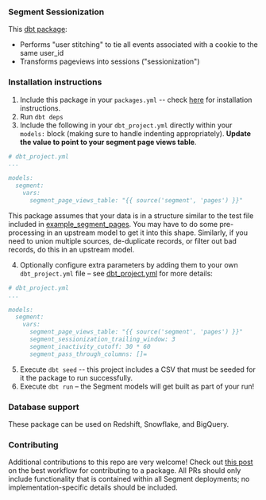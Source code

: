 ### Segment Sessionization
This [dbt package](https://docs.getdbt.com/docs/package-management):
* Performs "user stitching" to tie all events associated with a cookie to the same user_id
* Transforms pageviews into sessions ("sessionization")


### Installation instructions

1. Include this package in your `packages.yml` -- check [here](https://hub.getdbt.com/fishtown-analytics/segment/latest/)
for installation instructions.
2. Run `dbt deps`
3. Include the following in your `dbt_project.yml` directly within your
`models:` block (making sure to handle indenting appropriately). **Update the value to point to your segment page views table**.

```YAML
# dbt_project.yml
...

models:
  segment:
    vars:
      segment_page_views_table: "{{ source('segment', 'pages') }}"

```
This package assumes that your data is in a structure similar to the test
file included in [example_segment_pages](integration_tests/data/example_segment_pages.csv).
You may have to do some pre-processing in an upstream model to get it into this shape.
Similarly, if you need to union multiple sources, de-duplicate records, or filter
out bad records, do this in an upstream model.

4. Optionally configure extra parameters by adding them to your own `dbt_project.yml` file – see [dbt_project.yml](dbt_project.yml)
for more details:
```yaml
# dbt_project.yml
...

models:
  segment:
    vars:
      segment_page_views_table: "{{ source('segment', 'pages') }}"
      segment_sessionization_trailing_window: 3
      segment_inactivity_cutoff: 30 * 60
      segment_pass_through_columns: []=

```
5. Execute `dbt seed` -- this project includes a CSV that must be seeded for it
the package to run successfully.
6. Execute `dbt run` – the Segment models will get built as part of your run!

### Database support
These package can be used on Redshift, Snowflake, and BigQuery.

### Contributing ###

Additional contributions to this repo are very welcome! Check out [this post](https://discourse.getdbt.com/t/contributing-to-a-dbt-package/657) on the best workflow for contributing to a package. All PRs should only include functionality that is contained within all Segment deployments; no implementation-specific details should be included.
